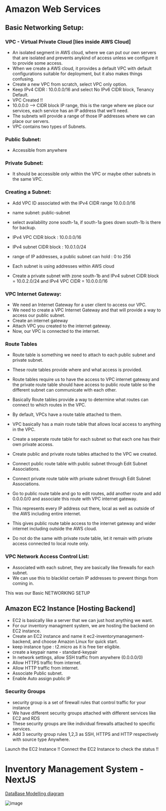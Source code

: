 # Amazon Web Services

## Basic Networking Setup:

### VPC - Virtual Private Cloud [lies inside AWS Cloud]
- An isolated segment in AWS cloud, where we can put our own servers that are isolated and prevents anykind of access unless we configure it to provide some access.
- When we create a AWS cloud, it provides a default VPC with default configurations suitable for deployment, but it also makes things confusing.
- Create a new VPC from scratch, select VPC only option.
- Keep IPv4 CIDR : 10.0.0.0/16 and select No IPv6 CIDR block, Tenancy Default.
- VPC Created !!
- 10.0.0.0 --> CIDR block IP range, this is the range where we place our services, each service has an IP address that we'll need.
- The subnets will provide a range of those IP addresses where we can place our servers.
- VPC contains two types of Subnets.
### Public Subnet: 
- Accessible from anywhere
### Private Subnet:
- It should be accessible only within the VPC or maybe other subnets in the same VPC.

### Creating a Subnet:
- Add VPC ID associated with the IPv4 CIDR range 10.0.0.0/16
- name subnet: public-subnet
- select availability zone south-1a, if south-1a goes down south-1b is there for backup.
- IPv4 VPC CIDR block : 10.0.0.0/16
- IPv4 subnet CIDR block : 10.0.1.0/24
- range of IP addresses, a public subnet can hold : 0 to 256
- Each subnet is using addresses within AWS cloud

- Create a private subnet with zone south-1b and IPv4 subnet CIDR block = 10.0.2.0/24 and IPv4 VPC CIDR = 10.0.0.0/16

### VPC Internet Gateway:
- We need an Internet Gateway for a user client to access our VPC.
- We need to create a VPC Internet Gateway and that will provide a way to access our public subnet.
- Create an internet gateway
- Attach VPC you created to the internet gateway.
- Now, our VPC is connected to the internet.

### Route Tables
- Route table is something we need to attach to each public subnet and private subnet.
- These route tables provide where and what access is provided.
- Route tables require us to have the access to VPC internet gateway and the private route table should have access to public route table so the different subnet can communicate with each other.
- Basically Route tables provide a way to determine what routes can connect to which routes in the VPC.
- By default, VPCs have a route table attached to them.
- VPC basically has a main route table that allows local access to anything in the VPC.
- Create a seperate route table for each subnet so that each one has their own private access.
- Create public and private route tables attached to the VPC we created.
- Connect public route table with public subnet through Edit Subnet Associations.
- Connect private route table with private subnet through Edit Subnet Associations.

- Go to public route table and go to edit routes, add another route and add 0.0.0.0/0 and associate this route with VPC internet gateway.
- This represents every IP address out there, local as well as outside of the AWS including entire internet.
- This gives public route table access to the internet gateway and wider internet including outside the AWS cloud.
- Do not do the same with private route table, let it remain with private access connected to local route only.

### VPC Network Access Control List:
- Associated with each subnet, they are basically like firewalls for each subnet.
- We can use this to blacklist certain IP addresses to prevent things from coming in.

This was our Basic NETWORKING SETUP


## Amazon EC2 Instance [Hosting Backend]
- EC2 is basically like a server that we can just host anything we want.
- For our inventory managment system, we are hosting the backend on EC2 instance.
- Create an EC2 instance and name it ec2-inventorymanagement-backend, and choose Amazon Linux for quick start.
- keep instance type : t2.micro as it is free tier eligible.
- create a keypair name - standard-keypair
- In network settings, allow SSH traffic from anywhere (0.0.0.0/0)
- Allow HTTPS traffic from internet.
- Allow HTTP traffic from internet.
- Associate Public subnet.
- Enable Auto assign public IP

### Security Groups
- security group is a set of firewall rules that control traffic for your instance
- We have different security groups attached with different services like EC2 and RDS
- These security groups are like individual firewalls attached to specific services.
- Add 3 security group rules 1,2,3 as SSH, HTTPS and HTTP respectively with source type Anywhere.

Launch the EC2 Instance !!
Connect the EC2 Instance to check the status !!

# Inventory Management System - NextJS

[DataBase Modelling diagram](https://drawsql.app/teams/sai-sathwik/diagrams/inventorymanagement-data)

![image](https://github.com/user-attachments/assets/bf13cb24-ceb3-408f-8d8b-de53d4f7a63a)
